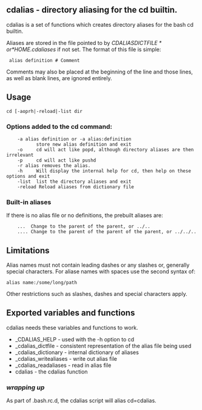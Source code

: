 ## cdalias - directory aliasing for the cd builtin.

cdalias is a set of functions which creates directory aliases 
for the  bash cd builtin.

Aliases are stored in the 
file pointed to by *$CDALIASDICTFILE* or *$HOME.cdaliases* if not set. The format of this file is simple:

	 alias definition # Comment
 
 Comments may also be placed at the beginning of the 
 line and those lines, as well as blank lines, are 
 ignored entirely.

## Usage
	cd [-aoprh|-reload|-list dir

### Options added to the cd command:
		-a alias definition or -a alias:definition
			   store new alias definition and exit  
		-o     cd will act like popd, although directory aliases are then irrelevant
		-p     cd will act like pushd
		-r alias removes the alias.
		-h 	   Will display the internal help for cd, then help on these options and exit
		-list  list the directory aliases and exit
		-reload Reload aliases from dictionary file

### Built-in aliases
If there is no alias file or no definitions, the prebuilt aliases are:

	 	...  Change to the parent of the parent, or ../..
 		.... Change to the parent of the parent of the parent, or ../../..

## Limitations
  Alias names must not contain leading dashes or any slashes or, 
  generally special characters. For aliase names with spaces use
  the second syntax of:
  
  	alias name:/some/long/path
 
  Other restrictions such as slashes, dashes and special characters
  apply. 
 
## Exported variables and functions
cdalias needs these variables and functions to work. 

- _CDALIAS_HELP - used with the -h option to cd
- _cdalias_dictfile - consistent representation of the alias file being used
- _cdalias_dictionary - internal dictionary of aliases
- _cdalias_writealiases - write out alias file
- _cdalias_readaliases - read in alias file
- cdalias - the cdalias function

### *wrapping up*
As part of .bash.rc.d, the cdalias script will alias cd=cdalias.


